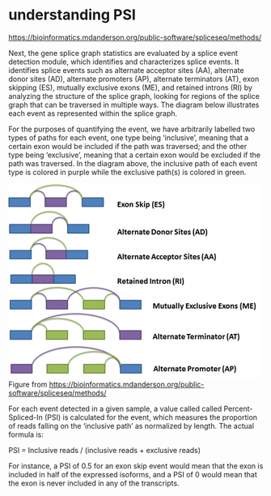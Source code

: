 # understanding PSI

https://bioinformatics.mdanderson.org/public-software/spliceseq/methods/

Next, the gene splice graph statistics are evaluated by a splice event detection module, which identifies and characterizes splice events. It identifies splice events such as alternate acceptor sites (AA), alternate donor sites (AD), alternate promoters (AP), alternate terminators (AT), exon skipping (ES), mutually exclusive exons (ME), and retained introns (RI) by analyzing the structure of the splice graph, looking for regions of the splice graph that can be traversed in multiple ways. The diagram below illustrates each event as represented within the splice graph.

For the purposes of quantifying the event, we have arbitrarily labelled two types of paths for each event, one type being ‘inclusive’, meaning that a certain exon would be included if the path was traversed; and the other type being ‘exclusive’, meaning that a certain exon would be excluded if the path was traversed. In the diagram above, the inclusive path of each event type is colored in purple while the exclusive path(s) is colored in green.

![PSI](figure/500px-SpliceSeqV2Methods_06.png)   
Figure from https://bioinformatics.mdanderson.org/public-software/spliceseq/methods/

For each event detected in a given sample, a value called called Percent-Spliced-In (PSI) is calculated for the event, which measures the proportion of reads falling on the ‘inclusive path’ as normalized by length. The actual formula is:

PSI = Inclusive reads / (inclusive reads + exclusive reads)

For instance, a PSI of 0.5 for an exon skip event would mean that the exon is included in half of the expressed isoforms, and a PSI of 0 would mean that the exon is never included in any of the transcripts.
